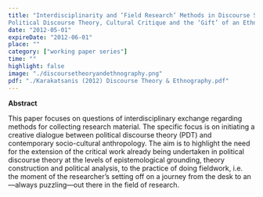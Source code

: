 ```yaml
---
title: "Interdisciplinarity and ‘Field Research’ Methods in Discourse Studies:
Political Discourse Theory, Cultural Critique and the ‘Gift’ of an Ethnographic Ethos"
date: "2012-05-01"
expireDate: "2012-06-01"
place: ""
category: ["working paper series"]
time: ""
highlight: false
image: "./discoursetheoryandethnography.png"
pdf: "./Karakatsanis (2012) Discourse Theory & Ethnography.pdf"
---
```


**Abstract**

This paper focuses on questions of interdisciplinary exchange regarding methods for collecting research material. The specific focus is on initiating a creative dialogue between political discourse theory (PDT) and contemporary socio-cultural anthropology. The aim is to highlight the need for the extension of the critical work already being undertaken in political discourse theory at the levels of epistemological grounding, theory construction and political analysis, to the practice of doing fieldwork, i.e. the moment of the researcher’s setting off on a journey from the desk to an—always puzzling—out there in the field of research.